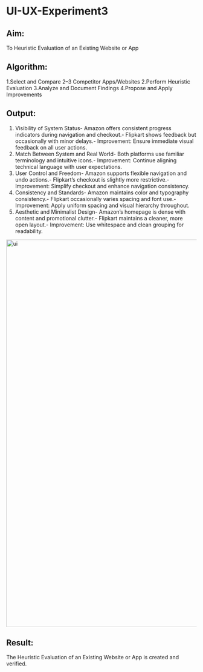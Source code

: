 # UI-UX-Experiment3

## Aim:
To Heuristic Evaluation of an Existing Website or App
## Algorithm:
1.Select and Compare 2–3 Competitor Apps/Websites 
2.Perform Heuristic Evaluation
3.Analyze and Document Findings 4.Propose and Apply Improvements
## Output:
1. Visibility of System Status- Amazon offers consistent progress indicators during navigation and checkout.- Flipkart shows feedback but occasionally with minor delays.- Improvement: Ensure immediate visual feedback on all user actions.
2. Match Between System and Real World- Both platforms use familiar terminology and intuitive icons.- Improvement: Continue aligning technical language with user expectations.
3. User Control and Freedom- Amazon supports flexible navigation and undo actions.- Flipkart’s checkout is slightly more restrictive.- Improvement: Simplify checkout and enhance navigation consistency.
4. Consistency and Standards- Amazon maintains color and typography consistency.- Flipkart occasionally varies spacing and font use.- Improvement: Apply uniform spacing and visual hierarchy throughout.
5. Aesthetic and Minimalist Design- Amazon’s homepage is dense with content and promotional clutter.- Flipkart maintains a cleaner, more open layout.- Improvement: Use whitespace and clean grouping for readability.
<img width="1536" height="1024" alt="ui" src="https://github.com/user-attachments/assets/2a04f7e7-f384-4793-8fb0-8e1477cf57aa" />

## Result:
The Heuristic Evaluation of an Existing Website or App is created and verified.
